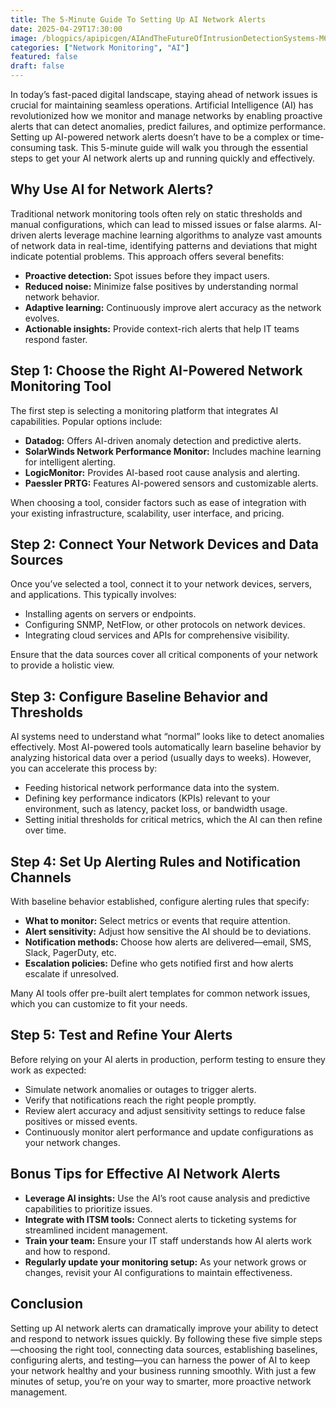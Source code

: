 ```yaml
---
title: The 5-Minute Guide To Setting Up AI Network Alerts
date: 2025-04-29T17:30:00
image: /blogpics/apipicgen/AIAndTheFutureOfIntrusionDetectionSystems-M67WCVW9PH.jpg
categories: ["Network Monitoring", "AI"]
featured: false
draft: false
---
```

In today’s fast-paced digital landscape, staying ahead of network issues is crucial for maintaining seamless operations. Artificial Intelligence (AI) has revolutionized how we monitor and manage networks by enabling proactive alerts that can detect anomalies, predict failures, and optimize performance. Setting up AI-powered network alerts doesn’t have to be a complex or time-consuming task. This 5-minute guide will walk you through the essential steps to get your AI network alerts up and running quickly and effectively.

## Why Use AI for Network Alerts?

Traditional network monitoring tools often rely on static thresholds and manual configurations, which can lead to missed issues or false alarms. AI-driven alerts leverage machine learning algorithms to analyze vast amounts of network data in real-time, identifying patterns and deviations that might indicate potential problems. This approach offers several benefits:

- **Proactive detection:** Spot issues before they impact users.
- **Reduced noise:** Minimize false positives by understanding normal network behavior.
- **Adaptive learning:** Continuously improve alert accuracy as the network evolves.
- **Actionable insights:** Provide context-rich alerts that help IT teams respond faster.

## Step 1: Choose the Right AI-Powered Network Monitoring Tool

The first step is selecting a monitoring platform that integrates AI capabilities. Popular options include:

- **Datadog:** Offers AI-driven anomaly detection and predictive alerts.
- **SolarWinds Network Performance Monitor:** Includes machine learning for intelligent alerting.
- **LogicMonitor:** Provides AI-based root cause analysis and alerting.
- **Paessler PRTG:** Features AI-powered sensors and customizable alerts.

When choosing a tool, consider factors such as ease of integration with your existing infrastructure, scalability, user interface, and pricing.

## Step 2: Connect Your Network Devices and Data Sources

Once you’ve selected a tool, connect it to your network devices, servers, and applications. This typically involves:

- Installing agents on servers or endpoints.
- Configuring SNMP, NetFlow, or other protocols on network devices.
- Integrating cloud services and APIs for comprehensive visibility.

Ensure that the data sources cover all critical components of your network to provide a holistic view.

## Step 3: Configure Baseline Behavior and Thresholds

AI systems need to understand what “normal” looks like to detect anomalies effectively. Most AI-powered tools automatically learn baseline behavior by analyzing historical data over a period (usually days to weeks). However, you can accelerate this process by:

- Feeding historical network performance data into the system.
- Defining key performance indicators (KPIs) relevant to your environment, such as latency, packet loss, or bandwidth usage.
- Setting initial thresholds for critical metrics, which the AI can then refine over time.

## Step 4: Set Up Alerting Rules and Notification Channels

With baseline behavior established, configure alerting rules that specify:

- **What to monitor:** Select metrics or events that require attention.
- **Alert sensitivity:** Adjust how sensitive the AI should be to deviations.
- **Notification methods:** Choose how alerts are delivered—email, SMS, Slack, PagerDuty, etc.
- **Escalation policies:** Define who gets notified first and how alerts escalate if unresolved.

Many AI tools offer pre-built alert templates for common network issues, which you can customize to fit your needs.

## Step 5: Test and Refine Your Alerts

Before relying on your AI alerts in production, perform testing to ensure they work as expected:

- Simulate network anomalies or outages to trigger alerts.
- Verify that notifications reach the right people promptly.
- Review alert accuracy and adjust sensitivity settings to reduce false positives or missed events.
- Continuously monitor alert performance and update configurations as your network changes.

## Bonus Tips for Effective AI Network Alerts

- **Leverage AI insights:** Use the AI’s root cause analysis and predictive capabilities to prioritize issues.
- **Integrate with ITSM tools:** Connect alerts to ticketing systems for streamlined incident management.
- **Train your team:** Ensure your IT staff understands how AI alerts work and how to respond.
- **Regularly update your monitoring setup:** As your network grows or changes, revisit your AI configurations to maintain effectiveness.

## Conclusion

Setting up AI network alerts can dramatically improve your ability to detect and respond to network issues quickly. By following these five simple steps—choosing the right tool, connecting data sources, establishing baselines, configuring alerts, and testing—you can harness the power of AI to keep your network healthy and your business running smoothly. With just a few minutes of setup, you’re on your way to smarter, more proactive network management.